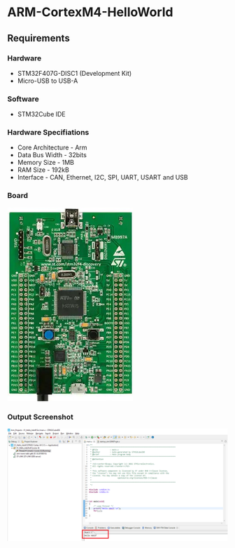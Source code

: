 # ARM-CortexM4-HelloWorld

## Requirements 

### Hardware
* STM32F407G-DISC1 (Development Kit)
* Micro-USB to USB-A
### Software
* STM32Cube IDE

### Hardware Specifiations
* Core Architecture - Arm
* Data Bus Width - 32bits
* Memory Size - 1MB
* RAM Size - 192kB
* Interface - CAN, Ethernet, I2C, SPI, UART, USART and USB

### Board

![Board](https://github.com/adolfdcosta91/ARM-CortexM4-HelloWorld/blob/main/source/STM32F407G-DISC1.jpg)


### Output Screenshot

![ScreenShot](https://github.com/adolfdcosta91/ARM-CortexM4-HelloWorld/blob/main/source/output.png)

